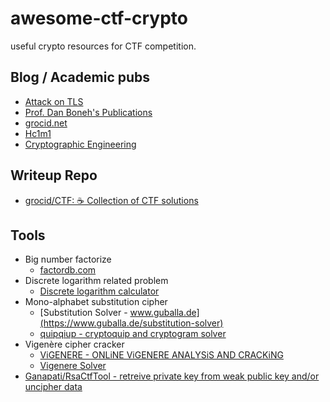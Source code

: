 # awesome-ctf-crypto
useful crypto resources for CTF competition.

## Blog / Academic pubs

+ [Attack on TLS](http://mitls.org/pages/attacks)
+ [Prof. Dan Boneh's Publications](http://crypto.stanford.edu/~dabo/pubs/pubsbytopic.html)
+ [grocid.net](https://grocid.net/)
+ [Hc1m1](http://0x48.pw/)
+ [Cryptographic Engineering](https://blog.cryptographyengineering.com/)

## Writeup Repo

+ [grocid/CTF: ☕️ Collection of CTF solutions](https://github.com/grocid/CTF)


## Tools

+ Big number factorize
  + [factordb.com](https://factordb.com/)
+ Discrete logarithm related problem
  + [Discrete logarithm calculator](https://www.alpertron.com.ar/DILOG.HTM)
+ Mono-alphabet substitution cipher
  + [Substitution Solver - www.guballa.de](https://www.guballa.de/substitution-solver)
  + [quipqiup - cryptoquip and cryptogram solver](http://quipqiup.com/)
+ Vigenère cipher cracker
  + [ViGENERE - ONLiNE ViGENERE ANALYSiS AND CRACKiNG](https://f00l.de/hacking/vigenere.php)
  + [Vigenere Solver](https://www.guballa.de/vigenere-solver)
+ [Ganapati/RsaCtfTool - retreive private key from weak public key and/or uncipher data](https://github.com/Ganapati/RsaCtfTool)
